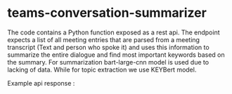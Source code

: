 ﻿# teams-conversation-summarizer
 
 The code contains a Python function exposed as a rest api. The endpoint expects a list of all meeting entries that are parsed from a meeting transcript (Text and person who spoke it) and uses this information to summarize the entire dialogue and find most important keywords based on the summary.
 For summarization bart-large-cnn model is used due to lacking of data. While for topic extraction we use KEYBert model.


Example api response :

